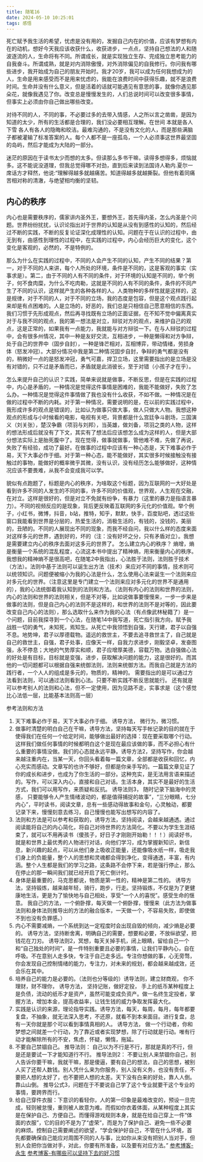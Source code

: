 ```yaml
---
title: 随笔16
date: 2024-05-10 10:25:01
tags: 感悟
---
```

死亡赋予我生活的希望，忧虑是没有用的，发掘自己内在的价值，应该有梦想有内在的动机，想好今天我应该收获什么，收获进步，一点点，坚持自己想法的人和随波逐流的人，生命将有不同。所谓成长，就是实现独立生存、完成独立思考能力的自我奋斗。所谓成熟，就是对内消除傲慢，对外消除偏见的自我修行。你问我有哪些进步，我开始成为自己的朋友开始时。我才20岁，我可以成为任何我想成为的人，生命是用来感受而不是用来忧虑的，我能在浪费时间中获得乐趣，就不是浪费时间。生命并没有什么意义，但是活着的话就可能遇见有意思的事，就像你遇见那朵花，就像我遇见了你。改变总是慢慢发生的，人们总说时间可以改变很多事情，但事实上必须由你自己做出哪些改变。

对待不同的人，不同的事，不必要过多的去带入情感，人之所以言之凿凿，是因为知道的太少，所有的生活都是合理的，我们没必要相互理解。在世间 本就是各人下雪 各人有各人的隐晦和皎洁。最难沟通的，不是没有文化的人，而是那些满脑子都被灌输了标准答案的人。每个人都不是一座孤岛，一个人必须事这世界最坚固的岛屿，然后才能成为大陆的一部分。  ​​

迷茫的原因在于读书太少而想的太多。但读那么多书干嘛，读得多想得多，烦恼就多。这不能说没道理，但我总觉得哪不对劲，直到后来读到法国诗人勒内.夏尔一席话方才释然，他说:“理解得越多就越痛苦。知道得越多就越撕裂。但他有着同痛苦相对称的清澈，与绝望相均衡的坚韧。

## 内心的秩序
内心也是需要秩序的，儒家讲内圣外王，要想外王，首先得内圣，怎么内圣是个问题。世界纷纷扰扰，认识论指出对于世界的认知是从没有到感性的认知的，然后经过不断的实践，不断的反复论证深化成理性的认知。问题在于在认识的过程中，由无到有，由感性到理性的过程中，在实践的过程中，内心会经历巨大的变化，这个变化是客观的，必然的，不是特例的。

那么为什么在实践的过程中，不同的人会产生不同的认知，产生不同的结果？第一，对于不同的人来讲，每个人所处的环境，条件是不同的，这是客观的事实（实事求是）。第二，由于不同的人有不同的条件，对于环境的认知是不同的，举个例子，何不食肉糜，为什么不吃肉勒，这就是不同的人有不同的条件，条件的不同产生了不同的认识，这样就产生的各种各样的人。人类物种的多样性就是这样的，这是规律，对于不同的人，对于不同的立场，我的态度是包容，但是这个观点践行起来却是有点困难的。人是立场的，好恶的，我们总是只相信自己愿意相信的东西。我们习惯于先形成观点，然后再寻找既有立场的正面证据，在不知不觉中偏离真实对于与我不同的观点，我的第一想法是对立，辩驳对方的观点，来维护自己的观点，这是正常的，如果我有一点能力，我就能与对方辩驳一下。在与人辩驳的过程中，会有很多州情况，其中一种是友好交流，互相进步，一种是懒得和对方争辩，处于自己的世界中（固步自封），一种是锋芒相对，互相博弈，带动情绪，劳损身体（怒发冲冠）。大部分情况中我是第二种情况固步自封，争辩的勇气都是没有的，稍微好一点的是怒发冲冠，勇气可嘉，捍卫立场，这里需要指出的是立场是没有对错的，只不过是矛盾而已，矛盾就是此消彼长，至于对错（小孩子才在乎）。

怎么来提升自己的认识？实践，简单来说就是做事，不断反思，但是在实践的过程中，内心是矛盾的，一种情况是觉得这件事情是困难的，我能不能做好，失败了怎么办。一种情况是觉得这件事情做了我也没有什么收获，不如不做。一种情况是在做的过程中不断的内耗。对于第一种情况，需要说明的是，在以前的实践过程中，我形成许多的观点是错误的，比如认为做事只做大事，做人只做大人物。我想这种观点的形成与小时候看的电影，电视有关吧，背景都是什么宫廷争斗剧场，三国演义（刘关张），楚汉争霸（项羽与刘邦），当英雄，做刘备，项羽之类的人物，这样的想法形成后就没有了下文，其实有了想法后应该想怎么成为这样的人，但是大部分想法实际上是胎死腹中了。现在觉得，做事就做事，管他难不难，先做了再说，失败了有经验，成功了最好。在做事的过程中应该有一种心态是，天下难事必作于易，天下大事必作于细。对于第一种心态，能不能做好，其实很多时候接触没有接触过的事物，能做好的概率微乎其微，没有认识，没有经历怎么能够做好，这种情况应该不要畏难，从我不会变成我可以学。

貌似有点跑题了，标题是内心的秩序，为啥取这个标题，因为互联网的一大好处是看到许多不同的人发生的不同的事，许多不同的价值观，世界观，人生观在交融，在对立。这样是很好的，但是对立不免就有纷争，有暴力（这里的暴力是指语言暴力）。不同的视频反应的是现象，背后更反映着互联网的多元化的价值观。举个例子，小红书，微博，抖音，b站，推特，知乎，默默，快手，百度贴吧，透过这些窗口我能看到世界是分层的，热爱生活的，消极生活的，有钱的，没钱的，美丽的，丑陋的。不同的人展现出不同的现象，而我不经自问，我以什么样的态度来面对这样多元的世界，遇到好的，坏的（注：没有好坏之分，只有矛盾对立）。我想是需要建立内心的秩序去面对这多元的世界了。
怎么建立内心的秩序？ 熵增，熵是衡量一个系统的混乱程度，心流这本书中提出了精神熵，用来衡量内心的秩序。我想我的精神熵不是很高吧，在随笔2中我指出，心法胜于法则，法则胜于技术（方法）。法则中基于法则可以诞生出方法（技术）来应对不同的事情，技术则可以统领知识。问题便被缩小为我的心法是什么，怎么使用心法来诞生一个法则来应对多元化的世界。（注意这里是专门建立一个法则来应对多元化的世界不是通用的），我的心法统御着我认知到的法则和方法。（法则有内心的法则和世界的法则，内心的法则和世界的法则相关，但是不对等，比如说做事要慢慢来，一步一步来是做事的法则，但是自己内心的法则不是这样的，和世界的法则不是对等的，因此要改变自己内心的法则），那么选取什么来作为我的心法（有点像武林秘籍了）是一个问题，目前我探寻到一个心法，在随笔14中我写道，死亡指引我方向，赋予我战胜一切的勇气，未知死，焉知生。从死亡中我领悟到自强，天行建，君子以自强不息。地势坤，君子以厚德载物。遥远的救世主，不要去追寻救世主了，自己就是自己的救世主，自强，君子处事，应像天一样，自我力求进步，刚毅坚卓，发奋图强，永不停息；大地的气势厚实和顺，君子应增厚美德，容载万物。选自强做心法的好处是有目标，目标就是变强，进步，获取解决问题的能力，这是很好的。而其他的一切问题都可以根据自强来统御法则，法则来统御方法。而我自己就是方法的践行者，一个人人的组成是多元的，物质的，精神的。
需要指出的是可以通过方法看到法则，可以通过法则看到心法。只要不断实践不断反思就能行。
还有就是可以参考别人的法则和心法，但不一定使用，因为见路不走，实事求是（这个感觉比心法低一层，比能基本法则高一层）

参考法则和方法
1. 天下难事必作于易，天下大事必作于细。 诱导方法， 微行为，微习惯。 
2. 做事时清楚的明白自己在干嘛，诱导方法，坚持每天写手帐记录的目的就在于使得我们在任何一个给定时间，能够做出最好的选择：现在要采取哪个行动。这样我们做任何事情的时候都明白这个是现在最应该做的事，而不必担心有什么重要的事情没做。我们的心态就永远平静。诱导方法2，坚持写作，你会越来越注重内在，当某一天，你回头看着每一篇文章，全部都是收获和回忆，内心充实而感动。文章写的也许不够好，但都是你亲手写的。一篇篇文章见证了你的成长和进步，也成为了你生活的一部分。这种充实，是无法用言语来描述的。写作，可以深入内心，直接和自己对话。生活本身，其实不是最好的生活方式，我们可以用写作，来质疑和反抗。 诱导法则3， 随时记录下脑海中的灵感， 只要能够令人产生情绪波动的，都是值得捕捉的故事”，“三分眼睛，七分内心”，平时读书，阅读文章，总有一些感动得故事和金句，心灵触动，都要记录下来，慢慢刻意去练习，自己慢慢也能写出想写的内容了。
3. 法则和方法是可以参考和获取的，诱导方法，坚持阅读，会越来越通透。通过阅读能将自己的内心简化，将自己对待世界的方法简化。不要以为学生生涯结束了，就可以不用再读书（傻孩子，好日子才刚刚开始勒！！！）阅读好书，就是和世界上最优秀的人物进行对话，向他们学习，成为掌握新知识，新信息，新兴趣的起点，可以从他们身上吸收正能量，还能像吸水纸一样，吸走我们身上的负能量，整个人的思想和灵魂都会得到净化，变得通透，丰富，有内涵。整个人生都是我们的学习之路，这条路不会停下来，若是强行停止，那么在停止的那一瞬间我们就已经开启了死亡倒计时。
4. 身体是最重要的，马克思都说，物质是第一性的，精神是第二性的。 诱导方法，坚持锻炼，越来越年轻，骑行，跑步，行走。坚持锻炼，不仅是为了更健康地生活，更是为了愉快地与自己相处，享受“一个人的喜悦”。感受生命的惬意。 我自己的方法，一个俯卧撑，每天做一个俯卧撑，慢慢来（此方法为做事法则和身体法则推导出的方法的融合版本，一天做一个，不容易失败，即使做不到也没有负罪感。）
5. 内心不需要减熵，一个系统到达一定程度时会出现自毁的倾向，减少熵是必要的。 诱导方法，坚持断舍离，明确自己的需要，想要和必要，不放纵欲望，把钱花在刀刃。 诱导法则2，冥想，每天关掉手机，闭上眼睛，留给自己一个和“自己独处的时间”，是一件特别重要且必要的事情，让我们平静内心，自在呼吸。不在意别人走多快，专注于自己走多远。专注你想做的事，心无旁骛，你会发现自己控制情绪的能力，专注力，对未来的规划，都会越来越成效，还会乐在其中。
6. 培养自己的能力是必要的。（法则也分等级的）诱导法则，建立财商观， 你不理财，财不理你， 诱导方法， 坚持记账，做好定投， 手上的纸币某种程度上是负债，流动的纸币才是资产，虽然可能变成负资产。做一名终生定投者，掌握方法，增加本金，提高收益率，让钱生钱的威力争取发挥最大化。
7. 实践是认识的来源，理论指导实践。诱导方法，每天，每周，每月，每年都要复盘，不抽象，就无法深入思考，不还原，就看不到本来面目。进行复盘，总有一天你就是那个可以看到事情真相的人。 诱导方法， 做一个行动者，你和梦想之间就差一个行动，为了靠近或者实现梦想，除了行动就是行动。唯有行动才能解除所有的不安，焦虑，怀疑，懒惰，拖延。
8. 不要自己禁锢自己。 推导法则： 自己以为不行是不行，那就是真的不行，但是还是要试一下才能知道行不行。 推导法则2： 不要让别人来禁锢你自己，别人告诉你要干嘛，我就干嘛，那是傻逼，要有自己的想法，自己的思想，被别人买了还帮人数钱。别人凭什么来为你服务，别人没有义务，也没有责任，不要把人想的太好了，也不要把人想的太差。天下没有白来的好处，靠人人倒。靠山山倒。 推导公式3，问题在于不要说自己学了这个专业就要干这个专业的事情，要跨界而行。
9. 给自己穿件衣服：下意识的看轻你，人的第一印象是最难改变的，预设一旦完成，轻则被怠慢，重则被人故意为难。而假如你衣着体面，从某种程度上其实是在保护自己、方便自己。而懂得游戏规则本身，就是在给自己穿上一件“体面的衣服”，它的目的不是为了“虚荣”，而是为了保护自己、避免一些不必要的麻烦。控制自己需要阐述的欲望，“学会保护好自己，不管在什么环境，首先都要确保自己能应对周围不同的人与事，比如你从来没有把别人当对手，但别人会把你当做对手，对此，你要有所准备，以及要有对应方法。”
[参考博客-永生](https://www.zhihu.com/question/31756387/answer/2146825423)
[参考博客-有哪些可以坚持下去的好习惯](https://www.zhihu.com/question/301793024/answer/786846336)


